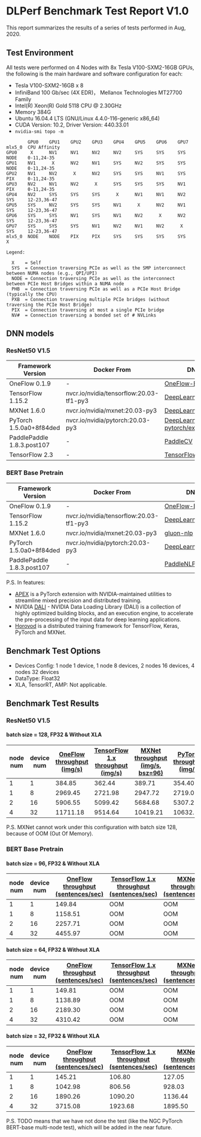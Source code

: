# DLPerf Benchmark Test Report V1.0

This report summarizes the results of a series of tests performed in Aug, 2020.  

## Test Environment

All tests were performed on 4 Nodes with 8x Tesla V100-SXM2-16GB GPUs, the following is the main hardware and software configuration for each:  

- Tesla V100-SXM2-16GB x 8
- InfiniBand 100 Gb/sec (4X EDR)， Mellanox Technologies MT27700 Family
- Intel(R) Xeon(R) Gold 5118 CPU @ 2.30GHz
- Memory 384G
- Ubuntu 16.04.4 LTS (GNU/Linux 4.4.0-116-generic x86_64)
- CUDA Version: 10.2, Driver Version: 440.33.01
- `nvidia-smi topo -m`

```
        GPU0    GPU1    GPU2    GPU3    GPU4    GPU5    GPU6    GPU7    mlx5_0  CPU Affinity
GPU0     X      NV1     NV1     NV2     NV2     SYS     SYS     SYS     NODE    0-11,24-35
GPU1    NV1      X      NV2     NV1     SYS     NV2     SYS     SYS     NODE    0-11,24-35
GPU2    NV1     NV2      X      NV2     SYS     SYS     NV1     SYS     PIX     0-11,24-35
GPU3    NV2     NV1     NV2      X      SYS     SYS     SYS     NV1     PIX     0-11,24-35
GPU4    NV2     SYS     SYS     SYS      X      NV1     NV1     NV2     SYS     12-23,36-47
GPU5    SYS     NV2     SYS     SYS     NV1      X      NV2     NV1     SYS     12-23,36-47
GPU6    SYS     SYS     NV1     SYS     NV1     NV2      X      NV2     SYS     12-23,36-47
GPU7    SYS     SYS     SYS     NV1     NV2     NV1     NV2      X      SYS     12-23,36-47
mlx5_0  NODE    NODE    PIX     PIX     SYS     SYS     SYS     SYS      X

Legend:

  X    = Self
  SYS  = Connection traversing PCIe as well as the SMP interconnect between NUMA nodes (e.g., QPI/UPI)
  NODE = Connection traversing PCIe as well as the interconnect between PCIe Host Bridges within a NUMA node
  PHB  = Connection traversing PCIe as well as a PCIe Host Bridge (typically the CPU)
  PXB  = Connection traversing multiple PCIe bridges (without traversing the PCIe Host Bridge)
  PIX  = Connection traversing at most a single PCIe bridge
  NV#  = Connection traversing a bonded set of # NVLinks

```

## DNN models 

### ResNet50 V1.5

| Framework Version          | Docker From                             | DNN Model Sources                                            | Features       |
| -------------------------- | --------------------------------------- | ------------------------------------------------------------ | -------------- |
| OneFlow 0.1.9              | -                                       | [OneFlow-Benchmark](https://github.com/Oneflow-Inc/OneFlow-Benchmark/tree/637bb9cdb4cc1582f13bcc171acbc8a8089d9435/Classification/cnns) | official       |
| TensorFlow 1.15.2          | nvcr.io/nvidia/tensorflow:20.03-tf1-py3 | [DeepLearningExamples/TensorFLow](https://github.com/NVIDIA/DeepLearningExamples/tree/fed7ba99cde958fda12c9e81d12b3d7e738e0590/TensorFlow/Classification/ConvNets/resnet50v1.5) | DALI+Horovod   |
| MXNet 1.6.0                | nvcr.io/nvidia/mxnet:20.03-py3          | [DeepLearningExamples/MxNet](https://github.com/NVIDIA/DeepLearningExamples/tree/e470c2150abf4179f873cabad23945bbc920cc5f/MxNet/Classification/RN50v1.5) | DALI+Horovod   |
| PyTorch 1.5.0a0+8f84ded    | nvcr.io/nvidia/pytorch:20.03-py3        | [DeepLearningExamples/PyTorch](https://github.com/NVIDIA/DeepLearningExamples/tree/46ff3707e04683e41b79af0f94a74e45f8016786/PyTorch/Classification/ConvNets/resnet50v1.5) <br>[pytorch/examples](https://github.com/pytorch/examples/tree/4b119d735b802453479d739bf823f3f7d8d5d422/imagenet) | official, DALI |
| PaddlePaddle 1.8.3.post107 | -                                       | [PaddleCV](https://github.com/PaddlePaddle/models/tree/release/1.8/PaddleCV/image_classification) | official       |
| TensorFlow 2.3             | -                                       | [TensorFlow-models](https://github.com/tensorflow/models/tree/r2.3.0/official/vision/image_classification) | official       |

### BERT Base Pretrain

| Framework Version          | Docker From                             | DNN Model Sources                                            | Features |
| -------------------------- | --------------------------------------- | ------------------------------------------------------------ | -------- |
| OneFlow 0.1.9              | -                                       | [OneFlow-Benchmark](https://github.com/Oneflow-Inc/OneFlow-Benchmark/tree/637bb9cdb4cc1582f13bcc171acbc8a8089d9435/LanguageModeling/BERT) | official |
| TensorFlow 1.15.2          | nvcr.io/nvidia/tensorflow:20.03-tf1-py3 | [DeepLearningExamples/TensorFlow](https://github.com/NVIDIA/DeepLearningExamples/tree/fed7ba99cde958fda12c9e81d12b3d7e738e0590/TensorFlow/LanguageModeling/BERT) | Horovod  |
| MXNet 1.6.0                | nvcr.io/nvidia/mxnet:20.03-py3          | [gluon-nlp](https://github.com/dmlc/gluon-nlp/tree/7b7bf60259e28b3bf1f4d70569a7e5c18e2f4b3e/scripts/bert) | Horovod  |
| PyTorch 1.5.0a0+8f84ded    | nvcr.io/nvidia/pytorch:20.03-py3        | [DeepLearningExamples/PyTorch](https://github.com/NVIDIA/DeepLearningExamples/tree/26c26761042c0e352238add07f0074e87ac66023/PyTorch/LanguageModeling/BERT) | APEX     |
| PaddlePaddle 1.8.3.post107 | -                                       | [PaddleNLP](https://github.com/PaddlePaddle/models/tree/release/1.8/PaddleNLP/pretrain_language_models/BERT) | official |

P.S.  In features:

- [APEX](https://github.com/NVIDIA/apex) is a PyTorch extension with NVIDIA-maintained utilities to streamline mixed precision and distributed training.
- NVIDIA [DALI](https://docs.nvidia.com/deeplearning/dali/release-notes/index.html) - NVIDIA Data Loading Library (DALI) is a collection of highly optimized building blocks, and an execution engine, to accelerate the pre-processing of the input data for deep learning applications. 
- [Horovod](https://github.com/horovod/horovod) is a distributed training framework for TensorFlow, Keras, PyTorch and MXNet. 

## Benchmark Test Options

- Devices Config: 1 node 1 device, 1 node 8 devices, 2 nodes 16 devices, 4 nodes 32 devices
- DataType: Float32
- XLA, TensorRT, AMP:  Not applicable.

## Benchmark Test Results

### ResNet50 V1.5

#### batch size = 128,  FP32 & Without XLA

| node num | device num | [OneFlow<br>throughput<br>(img/s)](../OneFlow/ConvNets/rn50_fp32_report_0821.md) | [TensorFlow 1.x<br>throughput<br>(img/s)](../NVIDIADeepLearningExamples/TensorFlow/Classification/ConvNets/resnet50v1.5) | [MXNet<br>throughput<br>(img/s, bsz=96)](../NVIDIADeepLearningExamples/MxNet/Classification/RN50v1.5) | [PyTorch<br>throughput<br>(img/s)](../PyTorch/resnet50v1.5) | [PaddlePaddle<br>throughput<br>(img/s)](../PaddlePaddle/resnet50v1.5) | [TensorFlow 2.x<br>throughput<br>(img/s)](../TensorFlow/resnet50v1.5) |
| -------- | ---------- | ------------------------------------------------------------ | ------------------------------------------------------------ | ------------------------------------------------------------ | ----------------------------------------------------------- | ------------------------------------------------------------ | ------------------------------------------------------------ |
| 1        | 1          | 384.85                                                       | 362.44                                                       | 389.71                                                       | 354.40                                                      | 352.72                                                       | 321.80                                                       |
| 1        | 8          | 2969.45                                                      | 2721.98                                                      | 2947.72                                                      | 2719.07                                                     | 2625.38                                                      | 2458.74                                                      |
| 2        | 16         | 5906.55                                                      | 5099.42                                                      | 5684.68                                                      | 5307.21                                                     | 4895.27                                                      | 4849.68                                                      |
| 4        | 32         | 11711.18                                                     | 9514.64                                                      | 10419.21                                                     | 10632.33                                                    | 9348.17                                                      | 9418.44                                                      |

P.S. MXNet cannot work under this configuration with batch size 128, because of OOM (Out Of Memory).

### BERT Base Pretrain 

#### batch size = 96,  FP32 & Without XLA

| node num | device num | [OneFlow<br>throughput<br>(sentences/sec)](../OneFlow/BERT/bert_base_fp32_report_0822.md) | [TensorFlow 1.x<br>throughput<br>(sentences/sec)](../NVIDIADeepLearningExamples/TensorFlow/LanguageModeling/BERT) | [MXNet<br>throughput<br>(sentences/sec)](../MxNet/BERT) | [PyTorch<br>throughput<br>(sentences/sec)](../NVIDIADeepLearningExamples/PyTorch/BERT) | [PaddlePaddle<br>throughput<br>(sentences/sec)](../PaddlePaddle/bert) |
| -------- | ---------- | ------------------------------------------------------------ | ------------------------------------------------------------ | ------------------------------------------------------- | ------------------------------------------------------------ | ------------------------------------------------------------ |
| 1        | 1          | 149.84                                                       | OOM                                                          | OOM                                                     | OOM                                                          | 136.97                                                       |
| 1        | 8          | 1158.51                                                      | OOM                                                          | OOM                                                     | OOM                                                          | 868.60                                                       |
| 2        | 16         | 2257.71                                                      | OOM                                                          | OOM                                                     | OOM                                                          | 1631.36                                                      |
| 4        | 32         | 4455.97                                                      | OOM                                                          | OOM                                                     | OOM                                                          | 3167.68                                                      |

#### batch size = 64,  FP32 & Without XLA

| node num | device num | [OneFlow<br/>throughput<br/>(sentences/sec)](../OneFlow/BERT/bert_base_fp32_report_0822.md) | [TensorFlow 1.x<br/>throughput<br/>(sentences/sec)](../NVIDIADeepLearningExamples/TensorFlow/LanguageModeling/BERT) | [MXNet<br/>throughput<br/>(sentences/sec)](../MxNet/BERT) | [PyTorch<br/>throughput<br/>(sentences/sec)](../NVIDIADeepLearningExamples/PyTorch/BERT) | [PaddlePaddle<br/>throughput<br/>(sentences/sec)](../PaddlePaddle/bert) |
| -------- | ---------- | ------------------------------------------------------------ | ------------------------------------------------------------ | --------------------------------------------------------- | ------------------------------------------------------------ | ------------------------------------------------------------ |
| 1        | 1          | 149.81                                                       | OOM                                                          | OOM                                                       | OOM                                                          | 137.27                                                       |
| 1        | 8          | 1138.89                                                      | OOM                                                          | OOM                                                       | OOM                                                          | 761.22                                                       |
| 2        | 16         | 2189.30                                                      | OOM                                                          | OOM                                                       | OOM                                                          | 1426.52                                                      |
| 4        | 32         | 4310.42                                                      | OOM                                                          | OOM                                                       | OOM                                                          | 2736.78                                                      |

#### batch size = 32,  FP32 & Without XLA

| node num | device num | [OneFlow<br/>throughput<br/>(sentences/sec)](../OneFlow/BERT/bert_base_fp32_report_0822.md) | [TensorFlow 1.x<br/>throughput<br/>(sentences/sec)](../NVIDIADeepLearningExamples/TensorFlow/LanguageModeling/BERT) | [MXNet<br/>throughput<br/>(sentences/sec)](../MxNet/BERT) | [PyTorch<br/>throughput<br/>(sentences/sec)](../NVIDIADeepLearningExamples/PyTorch/BERT) | [PaddlePaddle<br/>throughput<br/>(sentences/sec)](../PaddlePaddle/bert) |
| -------- | ---------- | ------------------------------------------------------------ | ------------------------------------------------------------ | --------------------------------------------------------- | ------------------------------------------------------------ | ------------------------------------------------------------ |
| 1        | 1          | 145.21                                                       | 106.80                                                       | 127.05                                                    | 119.61                                                       | 132.64                                                       |
| 1        | 8          | 1042.98                                                      | 806.56                                                       | 928.03                                                    | 908.85                                                       | 615.12                                                       |
| 2        | 16         | 1890.26                                                      | 1090.20                                                      | 1136.44                                                   | TODO                                                         | 1116.02                                                      |
| 4        | 32         | 3715.08                                                      | 1923.68                                                      | 1895.50                                                   | TODO                                                         | 2073.60                                                      |

P.S. TODO means that we have not done the test (like the NGC PyTorch BERT-base multi-node test), which will be added in the near future.

